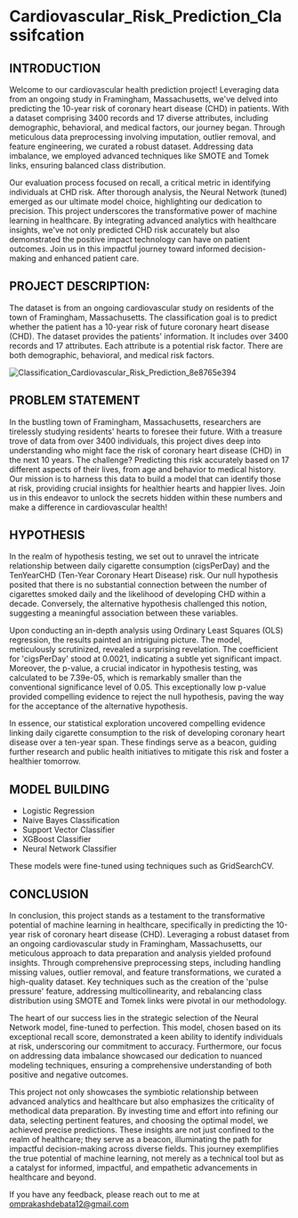 # Cardiovascular_Risk_Prediction_Classifcation

## INTRODUCTION
Welcome to our cardiovascular health prediction project! Leveraging data from an ongoing study in Framingham, Massachusetts, we've delved into predicting the 10-year risk of coronary heart disease (CHD) in patients. With a dataset comprising 3400 records and 17 diverse attributes, including demographic, behavioral, and medical factors, our journey began. Through meticulous data preprocessing involving imputation, outlier removal, and feature engineering, we curated a robust dataset. Addressing data imbalance, we employed advanced techniques like SMOTE and Tomek links, ensuring balanced class distribution.

Our evaluation process focused on recall, a critical metric in identifying individuals at CHD risk. After thorough analysis, the Neural Network (tuned) emerged as our ultimate model choice, highlighting our dedication to precision. This project underscores the transformative power of machine learning in healthcare. By integrating advanced analytics with healthcare insights, we've not only predicted CHD risk accurately but also demonstrated the positive impact technology can have on patient outcomes. Join us in this impactful journey toward informed decision-making and enhanced patient care.

## PROJECT DESCRIPTION:
The dataset is from an ongoing cardiovascular study on residents of the town of Framingham,
Massachusetts. The classification goal is to predict whether the patient has a 10-year risk of future
coronary heart disease (CHD). The dataset provides the patients' information. It includes over
3400 records and 17 attributes. Each attribute is a potential risk factor. There are both
demographic, behavioral, and medical risk factors.

![Classification_Cardiovascular_Risk_Prediction_8e8765e394](https://github.com/OmprakashDebata/Cardiovascular_Risk_Prediction_Classifcation/assets/128419635/d3f821a6-206f-414a-9273-e964cceb7b98)

## PROBLEM STATEMENT
In the bustling town of Framingham, Massachusetts, researchers are tirelessly studying residents' hearts to foresee their future. With a treasure trove of data from over 3400 individuals, this project dives deep into understanding who might face the risk of coronary heart disease (CHD) in the next 10 years. The challenge? Predicting this risk accurately based on 17 different aspects of their lives, from age and behavior to medical history. Our mission is to harness this data to build a model that can identify those at risk, providing crucial insights for healthier hearts and happier lives. Join us in this endeavor to unlock the secrets hidden within these numbers and make a difference in cardiovascular health!

## HYPOTHESIS 
In the realm of hypothesis testing, we set out to unravel the intricate relationship between daily cigarette consumption (cigsPerDay) and the TenYearCHD (Ten-Year Coronary Heart Disease) risk. Our null hypothesis posited that there is no substantial connection between the number of cigarettes smoked daily and the likelihood of developing CHD within a decade. Conversely, the alternative hypothesis challenged this notion, suggesting a meaningful association between these variables.

Upon conducting an in-depth analysis using Ordinary Least Squares (OLS) regression, the results painted an intriguing picture. The model, meticulously scrutinized, revealed a surprising revelation. The coefficient for 'cigsPerDay' stood at 0.0021, indicating a subtle yet significant impact. Moreover, the p-value, a crucial indicator in hypothesis testing, was calculated to be 7.39e-05, which is remarkably smaller than the conventional significance level of 0.05. This exceptionally low p-value provided compelling evidence to reject the null hypothesis, paving the way for the acceptance of the alternative hypothesis.

In essence, our statistical exploration uncovered compelling evidence linking daily cigarette consumption to the risk of developing coronary heart disease over a ten-year span. These findings serve as a beacon, guiding further research and public health initiatives to mitigate this risk and foster a healthier tomorrow.

## MODEL BUILDING
- Logistic Regression
- Naive Bayes Classification
- Support Vector Classifier
- XGBoost Classifier
- Neural Network Classifier

These models were fine-tuned using techniques such as GridSearchCV.

## CONCLUSION
In conclusion, this project stands as a testament to the transformative potential of machine learning in healthcare, specifically in predicting the 10-year risk of coronary heart disease (CHD). Leveraging a robust dataset from an ongoing cardiovascular study in Framingham, Massachusetts, our meticulous approach to data preparation and analysis yielded profound insights. Through comprehensive preprocessing steps, including handling missing values, outlier removal, and feature transformations, we curated a high-quality dataset. Key techniques such as the creation of the 'pulse pressure' feature, addressing multicollinearity, and rebalancing class distribution using SMOTE and Tomek links were pivotal in our methodology.

The heart of our success lies in the strategic selection of the Neural Network model, fine-tuned to perfection. This model, chosen based on its exceptional recall score, demonstrated a keen ability to identify individuals at risk, underscoring our commitment to accuracy. Furthermore, our focus on addressing data imbalance showcased our dedication to nuanced modeling techniques, ensuring a comprehensive understanding of both positive and negative outcomes.

This project not only showcases the symbiotic relationship between advanced analytics and healthcare but also emphasizes the criticality of methodical data preparation. By investing time and effort into refining our data, selecting pertinent features, and choosing the optimal model, we achieved precise predictions. These insights are not just confined to the realm of healthcare; they serve as a beacon, illuminating the path for impactful decision-making across diverse fields. This journey exemplifies the true potential of machine learning, not merely as a technical tool but as a catalyst for informed, impactful, and empathetic advancements in healthcare and beyond.

If you have any feedback, please reach out to me at omprakashdebata12@gmail.com






